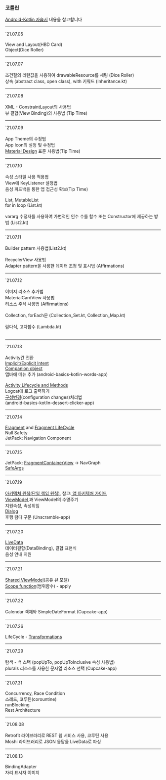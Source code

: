 <h3>코틀린</h3>
<p>
    <a href="https://developer.android.com/kotlin?hl=ko">Android-Kotlin 자습서</a> 내용을 참고합니다
</p>
<p>
    <hr>
    `21.07.05 <br><br>
    View and Layout(HBD Card)<br>
    Object(Dice Roller)<br>
    <hr>
    `21.07.07 <br><br>
    조건절의 리턴값을 사용하여 drawableResource를 세팅 (Dice Roller)<br>
    상속 (abstract class, open class), with 키워드 (Inheritance.kt)<br>
    <hr>
    `21.07.08 <br><br>
    XML - ConstraintLayout의 사용법<br>
    뷰 결합(View Binding)의 사용법 (Tip Time)<br>
    <hr>
    `21.07.09 <br><br>
    App Theme의 수정법 <br>
    App Icon의 설정 및 수정법<br>
    <a href ="https://material.io/">Material Design</a> 표준 사용법(Tip Time)<br>
    <hr>
    `21.07.10 <br><br>
    속성 스타일 사용 적용법<br>
    View에 KeyListener 설정법<br>
    음성 피드백을 통한 앱 접근성 확보(Tip Time)<br><br>
    List, MutableList <br>
    for in loop (List.kt)<br><br>
    vararg 수정자를 사용하여 가변적인 인수 수를 함수 또는 Constructor에 제공하는 방법 (List2.kt)<br>
    <hr>
    `21.07.11 <br><br>
    Builder pattern 사용법(List2.kt)<br><br>
    RecyclerView 사용법<br>
    Adapter pattern을 사용한 데이터 조정 및 표시법 (Affirmations)<br>
    <hr>
    `21.07.12 <br><br>
    이미지 리소스 추가법<br>
    MaterialCardView 사용법<br>
    리소스 주석 사용법 (Affirmations)<br><br>
    Collection, forEach문 (Collection_Set.kt, Collection_Map.kt)<br><br>
    람다식, 고차함수 (Lambda.kt)<br><br>
    <hr>
    `21.07.13 <br><br>
    Activity간 전환 <br>
    <a href = "https://developer.android.com/guide/components/intents-filters?hl=ko">Implicit/Explicit Intent </a><br>
    <a href = "https://kotlinlang.org/docs/object-declarations.html#companion-objects">Companion object </a><br>
    앱바에 메뉴 추가 (android-basics-kotlin-words-app)<br><br>
    <a href = "https://developer.android.com/guide/components/activities/activity-lifecycle?hl=ko"> Activity Lifecycle and Methods</a><br>
    Logcat에 로그 출력하기<br>
    <a href = "https://developer.android.com/guide/topics/resources/runtime-changes?hl=ko">구성변경</a>(configuration changes)처리법<br>
    (android-basics-kotlin-dessert-clicker-app)<br>
    <hr>
     `21.07.14 <br><br>
     <a href = "https://developer.android.com/guide/fragments">Fragment</a> and <a href = "https://developer.android.com/guide/fragments/lifecycle"> Fragment LifeCycle</a><br>
     Null Safety<br>
     JetPack: Navigation Component<br>
    <hr>
     `21.07.15<br><br>
     JetPack: <a href = "https://developer.android.com/reference/androidx/fragment/app/FragmentContainerView">FragmentContainerView</a> -> NavGraph<br>
     <a href ="https://developer.android.com/guide/navigation/navigation-pass-data">SafeArgs</a> <br>
     <hr>
     `21.07.19<br><br>
     <a href = "https://developer.android.com/jetpack/guide?hl=ko#common-principles"> 아키텍처 원칙(단일 책임 원칙)</a>, 참고:<a href ="https://developer.android.com/jetpack/guide?authuser=1&hl=ko"> 앱 아키텍처 가이드</a> <br>
     <a href = "https://developer.android.com/topic/libraries/architecture/viewmodel?hl=ko">ViewModel </a>과 ViewModel의 수명주기<br>
     지원속성, 속성위임<br>
     <a href = "https://material.io/components/dialogs/android">Dialog</a> <br>
     후행 람다 구문 (Unscramble-app)<br>
     <hr>
     `21.07.20<br><br>
     <a href = "https://developer.android.com/topic/libraries/architecture/livedata">LiveData</a><br>
     데이터결합(DataBinding), 결합 표현식<br>
     음성 안내 지원<br>
     <hr>
     `21.07.21<br><br>
     <a href = "https://developer.android.com/topic/libraries/architecture/viewmodel.html#sharing">Shared ViewModel</a>(공유 뷰 모델)<br>
     <a href = "https://kotlinlang.org/docs/scope-functions.html#function-selection">Scope function</a>(범위함수) - apply<br>
     <hr>
     `21.07.22<br><br>
     Calendar 객체와 SimpleDateFormat (Cupcake-app)<br>
     <hr>
     `21.07.26<br><br>
     LifeCycle - <a href ="https://developer.android.com/reference/androidx/lifecycle/Transformations.html?hl=ko#map(androidx.lifecycle.LiveData%3CX%3E,%20androidx.arch.core.util.Function%3CX,%20Y%3E)">Transformations</a>
     <hr>
     `21.07.29<br><br>
     탐색 - 백 스택 (popUpTo, popUpToInclusive 속성 사용법)<br>
     plurals 리소스를 사용한 문자열 리소스 선택 (Cupcake-app)<br>
    <hr>
     `21.07.31<br><br>
     Concurrency, Race Condition<br>
     스레드, 코루틴(corountine) <br>
     runBlocking<br>
     Rest Architecture<br>
    <hr>
     `21.08.08<br><br>
     Retrofit 라이브러리로 REST 웹 서비스 사용, 코루틴 사용<br>
     Moshi 라이브러리로 JSON 응답을 LiveData로 파싱<br>
    <hr>
    `21.08.13<br><br>
    BindingAdapter<br>
    자리 표시자 이미지<br>  
</p>

